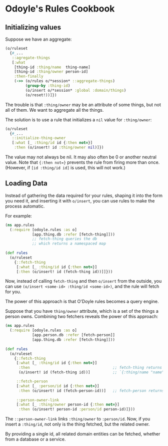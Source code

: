 # Odoyle's Rules Cookbook

## Initializing values

Suppose we have an aggregate:

```clojure
(o/ruleset
  {#_...
   ::agregate-things
   [:what 
    [thing-id :thing/name  thing-name]
    [thing-id :thing/owner person-id]
    :then-finally
    (->> (o/rules o/*session* ::aggregate-things)
         (group-by :thing-id)
         (o/insert o/*session* :global :domain/things)
         (o/reset!))]})
```

The trouble is that `:thing/owner` may be an attribute of some things, but not all of them. We want to aggregate all the things.

The solution is to use a rule that initializes a `nil` value for `:thing/owner`:

```clojure
(o/ruleset
  {#_...
   ::initialize-thing-owner
   [:what [_ :thing/id id {:then not=}]
    :then (o/insert! id :thing/owner nil)]})
```

The value may not always be nil. It may also often be 0 or another neutral value. Note that `{:then not=}` prevents the rule from firing more than once. (However, if `[id :thing/id id]` is used, this will not work.)

## Loading Data 

Instead of gathering the data required for your rules, shaping it into the form you need it, and inserting it with `o/insert`, you can use rules to make the process automatic.

For example:

```clojure
(ns app.rules
  (:require [odoyle.rules :as o]
            [app.thing.db :refer [fetch-thing]])) 
            ;; fetch-thing queries the db
            ;; which returns a namespaced map
                                                   
(def rules
  (o/ruleset 
    {::fetch-thing 
     [:what [_ :thing/id id {:then not=}]
     [:then (o/insert! id (fetch-thing id))]]}))
```

Now, instead of calling `fetch-thing` and then `o/insert` from the outside, you can use `(o/insert <some-id> :thing/id <some-id>)`, and the rule will fetch for you.

The power of this approach is that O'Doyle rules becomes a query engine.

Suppose that you have `thing/owner` attribute, which is a set of the things a person owns. Combining two fetchers reveals the power of this approach:

```clojure
(ns app.rules
  (:require [odoyle.rules :as o]
            [app.person.db :refer [fetch-person]]
            [app.thing.db :refer [fetch-thing]])) 
            
(def rules
  (o/ruleset 
    {::fetch-thing
     [:what [_ :thing/id id {:then not=}]
      :then                                     ;; fetch-thing returns a namespaced map
      (o/insert! id (fetch-thing id))]          ;; `{:thing/name "name", :thing/owner 123, #_...}`

     ::fetch-person 
     [:what [_ :person/id id {:then not=}]      
      :then (o/insert! id (fetch-person-id))]   ;; fetch-person returns a namespaced map
      
     ::person-owner-link
     [:what [_ :thing/owner person-id {:then not=}]
      :then (o/insert! person-id :person/id person-id)]}))
```

The `::person-owner-link` links `:thing/owner` to `:person/id`. Now, if you insert a `:thing/id`, not only is the thing fetched, but the related owner.

By providing a single id, all related domain entities can be fetched, whether from a database or a service.


